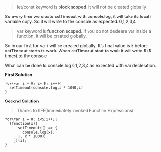> let/const keyword is **block scoped**. It will not be created globally. 

So every time we create setTimeout with console.log, it will take its local i variable copy. So it will write to the console as expected.
0,1,2,3,4

> var keyword is **function scoped**. If you do not decleare var inside a function, it will be created globally.

So in our first for var i will be created globally. It's final value is 5 before setTimeout starts to work. When setTimeout start to work
it will write 5 (5 times) to the console

What can be done to console.log 0,1,2,3,4 as expected with var decleration.

**First Solution**
```
for(var i = 0; i< 5; i++){
  setTimeout(console.log,i * 1000,i)
}
```
**Second Solution**
>Thanks to IIFE(Immediately Invoked Function Expressions)

```
for(var i = 0; i<5;i++){
  (function(x){
      setTimeout(() => {
        console.log(x);
      }, x * 1000);
    })(i);
}
```
